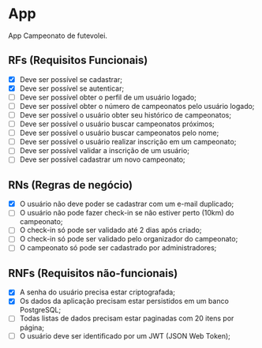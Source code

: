 # App

App Campeonato de futevolei.

## RFs (Requisitos Funcionais)

- [x] Deve ser possível se cadastrar;
- [x] Deve ser possível se autenticar;
- [ ] Deve ser possível obter o perfil de um usuário logado;
- [ ] Deve ser possível obter o número de campeonatos pelo usuário logado;
- [ ] Deve ser possível o usuário obter seu histórico de campeonatos;
- [ ] Deve ser possível o usuário buscar campeonatos próximos;
- [ ] Deve ser possível o usuário buscar campeonatos pelo nome;
- [ ] Deve ser possível o usuário realizar inscrição em um campeonato;
- [ ] Deve ser possível validar a inscrição de um usuário;
- [ ] Deve ser possível cadastrar um novo campeonato;

## RNs (Regras de negócio)

- [x] O usuário não deve poder se cadastrar com um e-mail duplicado;
- [ ] O usuário não pode fazer check-in se não estiver perto (10km) do campeonato;
- [ ] O check-in só pode ser validado até 2 dias após criado;
- [ ] O check-in só pode ser validado pelo organizador do campeonato;
- [ ] O campeonato só pode ser cadastrado por administradores;

## RNFs (Requisitos não-funcionais)

- [x] A senha do usuário precisa estar criptografada;
- [x] Os dados da aplicação precisam estar persistidos em um banco PostgreSQL;
- [ ] Todas listas de dados precisam estar paginadas com 20 itens por página;
- [ ] O usuário deve ser identificado por um JWT (JSON Web Token);